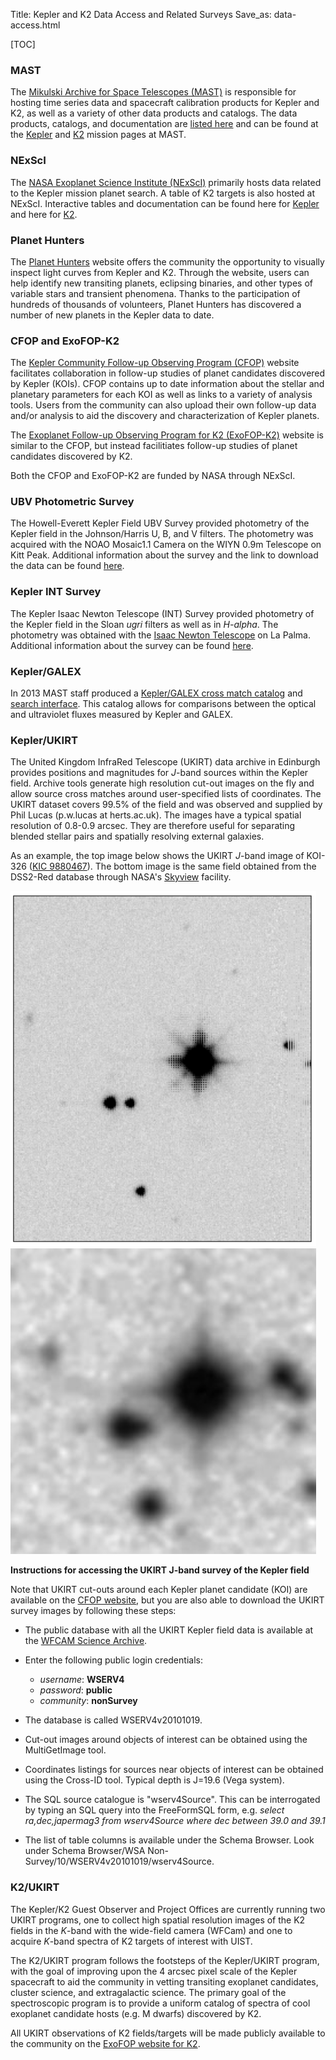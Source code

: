 Title: Kepler and K2 Data Access and Related Surveys
Save_as: data-access.html

[TOC]

### MAST

The
[Mikulski Archive for Space Telescopes (MAST)](https://archive.stsci.edu/)
is responsible for hosting time series data and spacecraft calibration
products for Kepler and K2, as well as a variety of other data
products and catalogs.  The data products, catalogs, and documentation
are [listed here](data-releases.html#kepler-product-overview) and can be found at the
[Kepler](https://archive.stsci.edu/kepler/) and [K2](https://archive.stsci.edu/k2/) mission pages at MAST.

### NExScI

The
[NASA Exoplanet Science Institute (NExScI)](http://nexsci.caltech.edu/)
primarily hosts data related to the Kepler mission planet search.  A
table of K2 targets is also hosted at NExScI.
Interactive tables and documentation can be found here for
[Kepler](http://exoplanetarchive.ipac.caltech.edu/docs/KeplerMission.html)
and here for [K2](http://exoplanetarchive.ipac.caltech.edu/docs/K2Mission.html).

### Planet Hunters

The [Planet Hunters](http://www.planethunters.org/) website offers the community the opportunity to
visually inspect light curves from Kepler and K2.  Through the
website, users can help identify
new transiting planets, eclipsing binaries, and other types of
variable stars and transient phenomena. Thanks to the participation of hundreds of thousands
of volunteers, Planet Hunters has discovered a number of new planets
in the Kepler data to date.

### CFOP and ExoFOP-K2

The [Kepler Community Follow-up Observing Program (CFOP)](https://cfop.ipac.caltech.edu/home/) website
facilitates collaboration in follow-up studies of planet
candidates discovered by Kepler (KOIs).  CFOP contains up to date information
about the stellar and planetary parameters for each KOI as well as
links to a variety of analysis tools.  Users from the community can
also upload their own follow-up data and/or analysis to aid the
discovery and characterization of Kepler planets.

The
[Exoplanet Follow-up Observing Program for K2 (ExoFOP-K2)](https://cfop.ipac.caltech.edu/k2/)
website is similar to the CFOP, but instead facilitiates follow-up
studies of planet candidates discovered by K2.

Both the CFOP and ExoFOP-K2 are funded by NASA through NExScI.

### UBV Photometric Survey

The Howell-Everett Kepler Field UBV Survey provided photometry of the
Kepler field in the
Johnson/Harris U, B, and V filters.  The
photometry was acquired with the NOAO Mosaic1.1 Camera on the
WIYN 0.9m Telescope on Kitt Peak.  Additional information about the
survey and the link to download the data can be found [here](https://archive.stsci.edu/prepds/kplrubv/).

### Kepler INT Survey

The Kepler Isaac Newton Telescope (INT) Survey provided photometry of the Kepler field in the Sloan *ugri* filters as
well as in *H-alpha*.  The photometry was obtained with the [Isaac Newton
Telescope](http://www.ing.iac.es/astronomy/telescopes/int/) on La Palma.  Additional information about the survey can be found [here](http://www2.warwick.ac.uk/fac/sci/physics/research/astro/research/kis/).

### Kepler/GALEX

In 2013 MAST staff produced a [Kepler/GALEX cross match catalog](https://archive.stsci.edu/kepler/catalogs.html) and
[search interface](http://archive.stsci.edu/kepler/kgmatch/search.php).
This catalog allows for comparisons between the optical and
ultraviolet fluxes measured by Kepler and GALEX.

### Kepler/UKIRT

The United Kingdom InfraRed Telescope (UKIRT) data archive in Edinburgh provides positions and magnitudes
for *J*-band sources within the Kepler field. Archive tools generate
high resolution cut-out images on the fly and allow source cross
matches around user-specified lists of coordinates. The UKIRT dataset
covers 99.5% of the field and was observed and supplied by Phil Lucas
(p.w.lucas at herts.ac.uk). The images have a typical spatial
resolution of 0.8-0.9 arcsec. They are therefore useful for separating
blended stellar pairs and spatially resolving external galaxies.

As an example, the top image below shows the UKIRT *J*-band image of KOI-326
([KIC 9880467](http://archive.stsci.edu//kepler/data_search/search.php?action=Search&ktc_kepler_id=9880467)). The
bottom image is the same field obtained from the DSS2-Red database
through NASA's
[Skyview](http://skyview.gsfc.nasa.gov/current/cgi/titlepage.pl)
facility. 

<img class="img-responsive" style="min-width:97%;" src="images/KOI326_UKIRT_J_correct.png">
<img class="img-responsive" style="min-width:97%;" src="images/koi326_DSS2red_1amin.png">

**Instructions for accessing the UKIRT J-band survey of the
Kepler field**

Note that UKIRT cut-outs around each Kepler planet candidate (KOI) are available
on the [CFOP website](https://cfop.ipac.caltech.edu/home/), but you are also
able to download the UKIRT survey images by following these steps:

* The public database with all the UKIRT Kepler field data is available at the [WFCAM Science Archive](http://wsa.roe.ac.uk//login.html).
* Enter the following public login credentials:


	* *username*: **WSERV4**
   	* *password*: **public**
	* *community*: **nonSurvey**
	
	
* The database is called WSERV4v20101019.
* Cut-out images around objects of interest can be obtained using the MultiGetImage tool.
* Coordinates listings for sources near objects of interest can be obtained using the Cross-ID tool. Typical depth is J=19.6 (Vega system).
* The SQL source catalogue is "wserv4Source". This can be interrogated by typing an SQL query into the FreeFormSQL form, e.g. *select ra,dec,japermag3 from wserv4Source where dec between 39.0 and 39.1*
* The list of table columns is available under the Schema Browser. Look under Schema Browser/WSA Non-Survey/10/WSERV4v20101019/wserv4Source.

### K2/UKIRT

The Kepler/K2 Guest Observer and Project Offices are currently running
two UKIRT programs, one to collect high spatial resolution images of
the K2 fields in the *K*-band with the wide-field camera (WFCam) and one to acquire *K*-band
spectra of K2 targets of interest with UIST.

The K2/UKIRT program follows the footsteps of the Kepler/UKIRT
program, with the goal of improving upon the 4 arcsec pixel scale of the Kepler
spacecraft to aid the community in vetting transiting exoplanet
candidates, cluster science, and extragalactic science.  The primary goal of the spectroscopic program
is to provide a uniform catalog of spectra of cool exoplanet candidate
hosts (e.g. M dwarfs) discovered by K2.

All UKIRT observations of K2 fields/targets will be made publicly available to the community on the [ExoFOP website for K2](https://cfop.ipac.caltech.edu/k2/).
